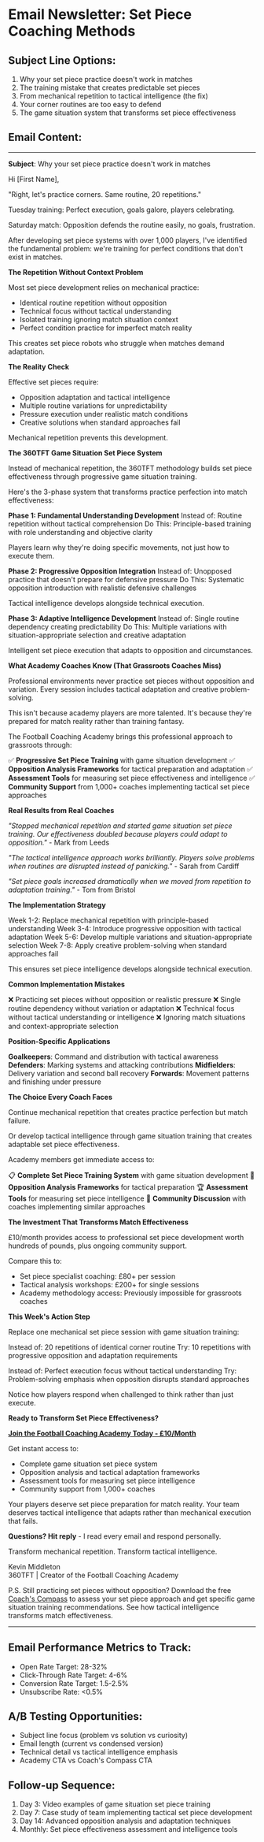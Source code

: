 # Email Newsletter: Set Piece Coaching Methods

## Subject Line Options:
1. Why your set piece practice doesn't work in matches
2. The training mistake that creates predictable set pieces
3. From mechanical repetition to tactical intelligence (the fix)
4. Your corner routines are too easy to defend
5. The game situation system that transforms set piece effectiveness

## Email Content:

---

**Subject**: Why your set piece practice doesn't work in matches

Hi [First Name],

"Right, let's practice corners. Same routine, 20 repetitions."

Tuesday training: Perfect execution, goals galore, players celebrating.

Saturday match: Opposition defends the routine easily, no goals, frustration.

After developing set piece systems with over 1,000 players, I've identified the fundamental problem: we're training for perfect conditions that don't exist in matches.

**The Repetition Without Context Problem**

Most set piece development relies on mechanical practice:
- Identical routine repetition without opposition
- Technical focus without tactical understanding
- Isolated training ignoring match situation context
- Perfect condition practice for imperfect match reality

This creates set piece robots who struggle when matches demand adaptation.

**The Reality Check**

Effective set pieces require:
- Opposition adaptation and tactical intelligence
- Multiple routine variations for unpredictability
- Pressure execution under realistic match conditions
- Creative solutions when standard approaches fail

Mechanical repetition prevents this development.

**The 360TFT Game Situation Set Piece System**

Instead of mechanical repetition, the 360TFT methodology builds set piece effectiveness through progressive game situation training.

Here's the 3-phase system that transforms practice perfection into match effectiveness:

**Phase 1: Fundamental Understanding Development**
Instead of: Routine repetition without tactical comprehension
Do This: Principle-based training with role understanding and objective clarity

Players learn why they're doing specific movements, not just how to execute them.

**Phase 2: Progressive Opposition Integration**
Instead of: Unopposed practice that doesn't prepare for defensive pressure
Do This: Systematic opposition introduction with realistic defensive challenges

Tactical intelligence develops alongside technical execution.

**Phase 3: Adaptive Intelligence Development**
Instead of: Single routine dependency creating predictability
Do This: Multiple variations with situation-appropriate selection and creative adaptation

Intelligent set piece execution that adapts to opposition and circumstances.

**What Academy Coaches Know (That Grassroots Coaches Miss)**

Professional environments never practice set pieces without opposition and variation. Every session includes tactical adaptation and creative problem-solving.

This isn't because academy players are more talented. It's because they're prepared for match reality rather than training fantasy.

The Football Coaching Academy brings this professional approach to grassroots through:

✅ **Progressive Set Piece Training** with game situation development
✅ **Opposition Analysis Frameworks** for tactical preparation and adaptation
✅ **Assessment Tools** for measuring set piece effectiveness and intelligence
✅ **Community Support** from 1,000+ coaches implementing tactical set piece approaches

**Real Results from Real Coaches**

*"Stopped mechanical repetition and started game situation set piece training. Our effectiveness doubled because players could adapt to opposition."* - Mark from Leeds

*"The tactical intelligence approach works brilliantly. Players solve problems when routines are disrupted instead of panicking."* - Sarah from Cardiff

*"Set piece goals increased dramatically when we moved from repetition to adaptation training."* - Tom from Bristol

**The Implementation Strategy**

Week 1-2: Replace mechanical repetition with principle-based understanding
Week 3-4: Introduce progressive opposition with tactical adaptation
Week 5-6: Develop multiple variations and situation-appropriate selection
Week 7-8: Apply creative problem-solving when standard approaches fail

This ensures set piece intelligence develops alongside technical execution.

**Common Implementation Mistakes**

❌ Practicing set pieces without opposition or realistic pressure
❌ Single routine dependency without variation or adaptation
❌ Technical focus without tactical understanding or intelligence
❌ Ignoring match situations and context-appropriate selection

**Position-Specific Applications**

**Goalkeepers**: Command and distribution with tactical awareness
**Defenders**: Marking systems and attacking contributions
**Midfielders**: Delivery variation and second ball recovery
**Forwards**: Movement patterns and finishing under pressure

**The Choice Every Coach Faces**

Continue mechanical repetition that creates practice perfection but match failure.

Or develop tactical intelligence through game situation training that creates adaptable set piece effectiveness.

Academy members get immediate access to:

📋 **Complete Set Piece Training System** with game situation development
🎯 **Opposition Analysis Frameworks** for tactical preparation
🏆 **Assessment Tools** for measuring set piece intelligence
💬 **Community Discussion** with coaches implementing similar approaches

**The Investment That Transforms Match Effectiveness**

£10/month provides access to professional set piece development worth hundreds of pounds, plus ongoing community support.

Compare this to:
- Set piece specialist coaching: £80+ per session
- Tactical analysis workshops: £200+ for single sessions
- Academy methodology access: Previously impossible for grassroots coaches

**This Week's Action Step**

Replace one mechanical set piece session with game situation training:

Instead of: 20 repetitions of identical corner routine
Try: 10 repetitions with progressive opposition and adaptation requirements

Instead of: Perfect execution focus without tactical understanding
Try: Problem-solving emphasis when opposition disrupts standard approaches

Notice how players respond when challenged to think rather than just execute.

**Ready to Transform Set Piece Effectiveness?**

**[Join the Football Coaching Academy Today - £10/Month](https://www.skool.com/coachingacademy)**

Get instant access to:
- Complete game situation set piece system
- Opposition analysis and tactical adaptation frameworks
- Assessment tools for measuring set piece intelligence
- Community support from 1,000+ coaches

Your players deserve set piece preparation for match reality. Your team deserves tactical intelligence that adapts rather than mechanical execution that fails.

**Questions? Hit reply** - I read every email and respond personally.

Transform mechanical repetition. Transform tactical intelligence.

Kevin Middleton  
360TFT | Creator of the Football Coaching Academy

P.S. Still practicing set pieces without opposition? Download the free [Coach's Compass](https://360tft.com/l/TheCoachCompass) to assess your set piece approach and get specific game situation training recommendations. See how tactical intelligence transforms match effectiveness.

---

## Email Performance Metrics to Track:
- Open Rate Target: 28-32%
- Click-Through Rate Target: 4-6%
- Conversion Rate Target: 1.5-2.5%
- Unsubscribe Rate: <0.5%

## A/B Testing Opportunities:
- Subject line focus (problem vs solution vs curiosity)
- Email length (current vs condensed version)
- Technical detail vs tactical intelligence emphasis
- Academy CTA vs Coach's Compass CTA

## Follow-up Sequence:
1. Day 3: Video examples of game situation set piece training
2. Day 7: Case study of team implementing tactical set piece development
3. Day 14: Advanced opposition analysis and adaptation techniques
4. Monthly: Set piece effectiveness assessment and intelligence tools